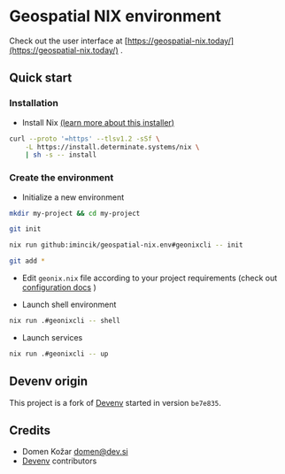 # Geospatial NIX environment

Check out the user interface at
[https://geospatial-nix.today/](https://geospatial-nix.today/) .


## Quick start

### Installation

* Install Nix
  [(learn more about this installer)](https://zero-to-nix.com/start/install)
```bash
curl --proto '=https' --tlsv1.2 -sSf \
    -L https://install.determinate.systems/nix \
    | sh -s -- install
  ```

### Create the environment

* Initialize a new environment
```bash
mkdir my-project && cd my-project

git init

nix run github:imincik/geospatial-nix.env#geonixcli -- init

git add *
```

* Edit `geonix.nix` file according to your project requirements
  (check out
  [configuration docs](https://github.com/imincik/geospatial-nix.env/wiki/Configuration)
  )

* Launch shell environment
```bash
nix run .#geonixcli -- shell
```

* Launch services
```bash
nix run .#geonixcli -- up
```

## Devenv origin

This project is a fork of [Devenv](https://devenv.sh/) started in version
`be7e835`.

## Credits

* Domen Kožar <domen@dev.si>
* [Devenv](https://devenv.sh/) contributors
